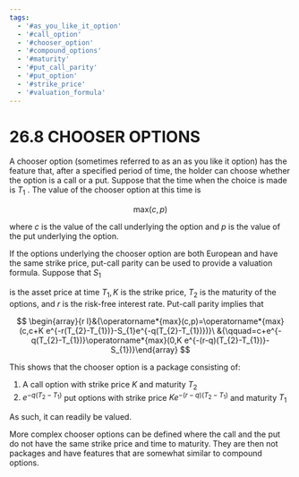 ```yaml
---
tags:
  - '#as_you_like_it_option'
  - '#call_option'
  - '#chooser_option'
  - '#compound_options'
  - '#maturity'
  - '#put_call_parity'
  - '#put_option'
  - '#strike_price'
  - '#valuation_formula'
---
```

# 26.8 CHOOSER OPTIONS  

A chooser option (sometimes referred to as an as you like it option) has the feature that, after a specified period of time, the holder can choose whether the option is a call or a put. Suppose that the time when the choice is made is $T_{1}$ . The value of the chooser option at this time is  

$$
\mathrm{max}(c,p)
$$  

where $c$ is the value of the call underlying the option and $p$ is the value of the put underlying the option.  

If the options underlying the chooser option are both European and have the same strike price, put-call parity can be used to provide a valuation formula. Suppose that $S_{1}$  

is the asset price at time $T_{1},K$ is the strike price, $T_{2}$ is the maturity of the options, and $r$ is the risk-free interest rate. Put-call parity implies that  

$$
\begin{array}{r l}&{\operatorname*{max}(c,p)=\operatorname*{max}(c,c+K e^{-r(T_{2}-T_{1})}-S_{1}e^{-q(T_{2}-T_{1})})}\ &{\qquad=c+e^{-q(T_{2}-T_{1})}\operatorname*{max}(0,K e^{-(r-q)(T_{2}-T_{1})}-S_{1})}\end{array}
$$  

This shows that the chooser option is a package consisting of:  

1. A call option with strike price $K$ and maturity $T_{2}$   
2. $e^{-q(T_{2}-T_{1})}$ put options with strike price $K e^{-(r-q)(T_{2}-T_{1})}$ and maturity $T_{1}$  

As such, it can readily be valued.  

More complex chooser options can be defined where the call and the put do not have the same strike price and time to maturity. They are then not packages and have features that are somewhat similar to compound options.  
